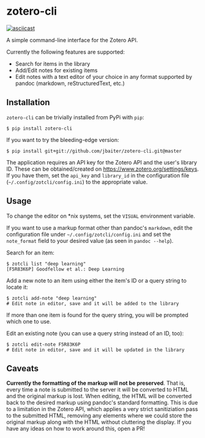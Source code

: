 # zotero-cli

[![asciicast](https://asciinema.org/a/bf9x2wiut6x95vd6dged7kfrc.png)](https://asciinema.org/a/bf9x2wiut6x95vd6dged7kfrc)

A simple command-line interface for the Zotero API.

Currently the following features are supported:

- Search for items in the library
- Add/Edit notes for existing items
- Edit notes with a text editor of your choice in any format supported by
  pandoc (markdown, reStructuredText, etc.)


## Installation
`zotero-cli` can be trivially installed from PyPi with `pip`:

```
$ pip install zotero-cli
```

If you want to try the bleeding-edge version:

```
$ pip install git+git://github.com/jbaiter/zotero-cli.git@master
```

The application requires an API key for the Zotero API and the user's library
ID. These can be obtained/created on https://www.zotero.org/settings/keys.
If you have them, set the `api_key` and `library_id` in the configuration file
(`~/.config/zotcli/config.ini`) to the appropriate value.


## Usage

To change the editor on *nix systems, set the `VISUAL` environment variable.

If you want to use a markup format other than pandoc's `markdown`, edit
the configuration file under `~/.config/zotcli/config.ini` and set the
`note_format` field to your desired value (as seen in `pandoc --help`).

Search for an item:
```
$ zotcli list "deep learning"
[F5R83K6P] Goodfellow et al.: Deep Learning
```

Add a new note to an item using either the item's ID or a query string to
locate it:
```
$ zotcli add-note "deep learning"
# Edit note in editor, save and it will be added to the library
```
If more than one item is found for the query string, you will be prompted which
one to use.

Edit an existing note (you can use a query string instead of an ID, too):
```
$ zotcli edit-note F5R83K6P
# Edit note in editor, save and it will be updated in the library
```

## Caveats

**Currently the formatting of the markup will not be preserved**. That is,
every time a note is submitted to the server it will be converted to HTML and
the original markup is lost. When editing, the HTML will be converted back to
the desired markup using pandoc's standard formatting.
This is due to a limitation in the Zotero API, which applies a very strict
sanitiziation pass to the submitted HTML, removing any elements where we
could store the original markup along with the HTML without cluttering
the display. If you have any ideas on how to work around this, open a PR!

